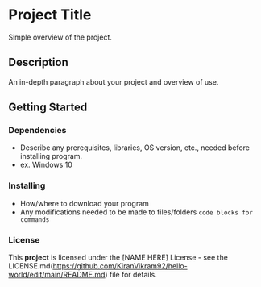 # Project Title

Simple overview of the project.

## Description

An in-depth paragraph about your project and overview of use.

## Getting Started

### Dependencies

- Describe any prerequisites, libraries, OS version, etc., needed before installing program.
- ex. Windows 10

### Installing

- How/where to download your program
- Any modifications needed to be made to files/folders
```code blocks for commands```

### License

This **project** is licensed under the [NAME HERE] License - see the LICENSE.md(https://github.com/KiranVikram92/hello-world/edit/main/README.md) file for details.	
